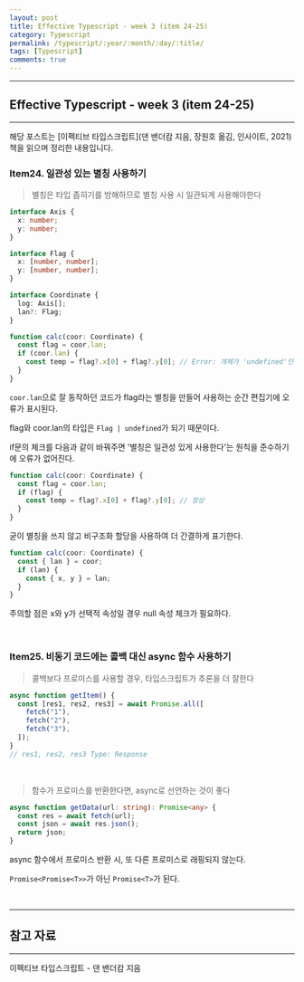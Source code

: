 ```yaml
---
layout: post
title: Effective Typescript - week 3 (item 24-25)
category: Typescript
permalink: /typescript/:year/:month/:day/:title/
tags: [Typescript]
comments: true
---
```


---

## Effective Typescript - week 3 (item 24-25)

---

해당 포스트는 [이펙티브 타입스크립트]\(댄 밴더캄 지음, 장원호 옮김, 인사이트, 2021) 책을 읽으며 정리한 내용입니다.

### Item24. 일관성 있는 별칭 사용하기

> 별칭은 타입 좁히기를 방해하므로 별칭 사용 시 일관되게 사용해야한다

```typescript
interface Axis {
  x: number;
  y: number;
}

interface Flag {
  x: [number, number];
  y: [number, number];
}

interface Coordinate {
  log: Axis[];
  lan?: Flag;
}

function calc(coor: Coordinate) {
  const flag = coor.lan;
  if (coor.lan) {
    const temp = flag?.x[0] + flag?.y[0]; // Error: 개체가 'undefined'인 것 같습니다.
  }
}
```

`coor.lan`으로 잘 동작하던 코드가 flag라는 별칭을 만들어 사용하는 순간 편집기에 오류가 표시된다.

flag와 coor.lan의 타입은 `Flag | undefined`가 되기 때문이다.

if문의 체크를 다음과 같이 바꿔주면 '별칭은 일관성 있게 사용한다'는 원칙을 준수하기에 오류가 없어진다.

```typescript
function calc(coor: Coordinate) {
  const flag = coor.lan;
  if (flag) {
    const temp = flag?.x[0] + flag?.y[0]; // 정상
  }
}
```

굳이 별칭을 쓰지 않고 비구조화 할당을 사용하여 더 간결하게 표기한다.

```typescript
function calc(coor: Coordinate) {
  const { lan } = coor;
  if (lan) {
    const { x, y } = lan;
  }
}
```

주의할 점은 x와 y가 선택적 속성일 경우 null 속성 체크가 필요하다.

<br>

### Item25. 비동기 코드에는 콜백 대신 async 함수 사용하기

> 콜백보다 프로미스를 사용할 경우, 타입스크립트가 추론을 더 잘한다

```typescript
async function getItem() {
  const [res1, res2, res3] = await Promise.all([
    fetch("1"),
    fetch("2"),
    fetch("3"),
  ]);
}
// res1, res2, res3 Type: Response
```

<br>

> 함수가 프로미스를 반환한다면, async로 선언하는 것이 좋다

```typescript
async function getData(url: string): Promise<any> {
  const res = await fetch(url);
  const json = await res.json();
  return json;
}
```

async 함수에서 프로미스 반환 시, 또 다른 프로미스로 래핑되지 않는다.

`Promise<Promise<T>>`가 아닌 `Promise<T>`가 된다.

<br>

---

## 참고 자료

---

이펙티브 타입스크립트 - 댄 밴더캄 지음
